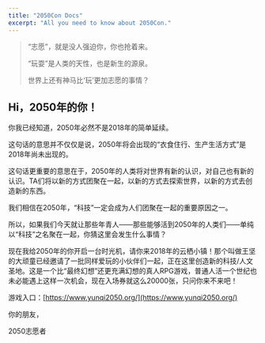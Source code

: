 ```yaml
---
title: "2050Con Docs"
excerpt: "All you need to know about 2050Con."
---
```


> “志愿”，就是没人强迫你，你也抢着来。
>
> “玩耍”是人类的天性，也是新生的源泉。
>
> 世界上还有神马比‘玩’更加志愿的事情？

## Hi，2050年的你！

你我已经知道，2050年必然不是2018年的简单延续。

这句话的意思并不仅仅是说，2050年将会出现的“衣食住行、生产生活方式”是2018年尚未出现的。

这句话更重要的意思在于，2050年的人类将对世界有新的认识，对自己也有新的认识。TA们将以新的方式团聚在一起，以新的方式去探索世界，以新的方式去创造新的东西。

我们相信在2050年，“科技”一定会成为人们团聚在一起的重要原因之一。

所以，如果我们今天就让那些年青人——那些能够活到2050年的人类们——单纯以“科技”之名聚在一起，你猜这里会发生什么事情？

现在我给2050年的你开启一台时光机，请你来2018年的云栖小镇！那个叫做王坚的大顽童已经邀请了一批同样爱玩的小伙伴们一起，正在这里创造新的科技/人文圣地。这是一个比“最终幻想”还更充满幻想的真人RPG游戏，普通人活一个世纪也未必能遇上这样一次机会，现在入场券就这么20000张，只问你来不来吧！

游戏入口：[https://www.yunqi2050.org/](https://www.yunqi2050.org/)

你的朋友，

2050志愿者
